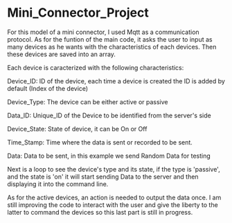 # Mini_Connector_Project

For this model of a mini connector, I used Mqtt as a communication protocol.
As for the funtion of the main code, it asks the user to input as many devices as he wants with the characteristics of each devices.
Then these devices are saved into an array.

Each device is caracterized with the following characteristics:

Device_ID: ID of the device, each time a device is created the ID is added by default (Index of the device)

Device_Type: The device can be either active or passive

Data_ID: Unique_ID of the Device to be identified from the server's side

Device_State: State of device, it can be On or Off

Time_Stamp: Time where the data is sent or recorded to be sent.

Data: Data to be sent, in this example we send Random Data for testing

Next is a loop to see the device's type and its state, if the type is 'passive', and the state is 'on' it will start sending Data to the server and then displaying it into the command line.

As for the active devices, an action is needed to output the data once. I am still improving the code to interact with the user and give the liberty to the latter to command the devices so this last part is still in progress.


